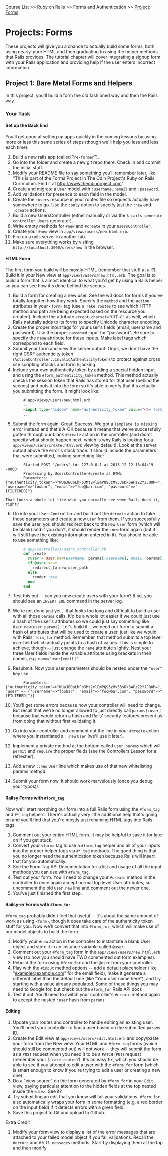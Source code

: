 Course List >> Ruby on Rails >> Forms and Authentication >> [Project: Forms](http://www.theodinproject.com/courses/ruby-on-rails/lessons/forms)

# Projects: Forms

These projects will give you a chance to actually build some forms, both using nearly-pure HTML and then graduating to using the helper methods that Rails provides. The tutorial chapter will cover integrating a signup form with your Rails application and providing help if the user enters incorrect information.

## Project 1: Bare Metal Forms and Helpers

In this project, you'll build a form the old fashioned way and then the Rails way.
### Your Task

#### Set up the Back End

You'll get good at setting up apps quickly in the coming lessons by using more or less this same series of steps (though we'll help you less and less each time):

1. Build a new rails app (called "`re-former`").
2. Go into the folder and create a new git repo there. Check in and commit the initial stuff.
3. Modify your README file to say something you'll remember later, like "This is part of the Forms Project in The Odin Project's Ruby on Rails Curriculum. Find it at http://www.theodinproject.com"
4. Create and migrate a `User` model with `:username`, `:email` and `:password`.
5. Add validations for presence to each field in the model.
6. Create the `:users` resource in your routes file so requests actually have somewhere to go. Use the `:only` option to specify just the `:new` and `:create` actions.
7. Build a new UsersController (either manually or via the `$ rails generate controller Users` generator).
8. Write empty methods for `#new` and `#create` in your `UsersController`.
9. Create your `#new` view in `app/views/users/new.html.erb`.
10. Fire up a rails server in another tab.
11. Make sure everything works by visiting `http://localhost:3000/users/new` in the browser.

#### HTML Form

The first form you build will be mostly HTML (remember that stuff at all?). Build it in your New view at `app/views/users/new.html.erb`. The goal is to build a form that is almost identical to what you'd get by using a Rails helper so you can see how it's done behind the scenes.

1. Build a form for creating a new user. See the w3 docs for forms if you've totally forgotten how they work. Specify the `method` and the `action` attributes in your `<form>` tag (use `$ rake routes` to see which HTTP method and path are being expected based on the resource you created). Include the attribute `accept-charset="UTF-8"` as well, which Rails naturally adds to its forms to specify Unicode character encoding.
2. Create the proper input tags for your user's fields (email, username and password). Use the proper `password` input for "password". Be sure to specify the `name` attribute for these inputs. Make label tags which correspond to each field.
3. Submit your form and view the server output. Oops, we don't have the right CSRF authenticity token (`ActionController::InvalidAuthenticityToken`) to protect against cross site scripting attacks and form hijacking.
4. Include your own authenticity token by adding a special hidden input and using the `#form_authenticity_token` method. This method actually checks the session token that Rails has stored for that user (behind the scenes) and puts it into the form so it's able to verify that it's actually you submitting the form. It might look like:
````html
        # app/views/users/new.html.erb
        ...
        <input type="hidden" name="authenticity_token" value="<%= form_authenticity_token %>">
        ...
````
5. Submit the form again. Great! Success! We got a `Template is missing` error instead and that's A-OK because it means that we've successfully gotten through our blank `#create` action in the controller (and didn't specify what should happen next, which is why Rails is looking for a `app/views/users/create.html.erb` view by default). Look at the server output above the error's stack trace. It should include the parameters that were submitted, looking something like:
````
        Started POST "/users" for 127.0.0.1 at 2013-12-12 13:04:19 -0800
        Processing by UsersController#create as HTML
        Parameters: {"authenticity_token"=>"WUaJBOpLhFo3Mt2vlEmPQ93zMv53sDk6WFzZ2YJJQ0M=", "username"=>"foobar", "email"=>"foo@bar.com", "password"=>"[FILTERED]"}
````
    That looks a whole lot like what you normally see when Rails does it, right?

6. Go into your `UsersController` and build out the `#create` action to take those parameters and create a new `User` from them. If you successfully save the user, you should redirect back to the `New User` form (which will be blank) and if you don't, it should render the `:new` form again (but it will still have the existing information entered in it). You should be able to use something like:
````ruby
        # app/controllers/users_controller.rb
        def create
          @user = User.new(username: params[:username], email: params[:email], password: params[:password])
          if @user.save
            redirect_to new_user_path
          else
            render :new
          end
        end
````
7. Test this out -- can you now create users with your form? If so, you should see an `INSERT SQL` command in the server log.

8. We're not done just yet... that looks too long and difficult to build a user with all those `params` calls. It'd be a whole lot easier if we could just use a hash of the user's attributes so we could just say something like `User.new(user_params)`. Let's build it... we need our form to submit a hash of attributes that will be used to create a user, just like we would with Rails' `form_for` method. Remember, that method submits a top level `user` field which actually points to a hash of values. This is simple to achieve, though -- just change the `name` attribute slightly. Nest your three User fields inside the variable attribute using brackets in their names, e.g. `name="user[email]"`.

9. Resubmit. Now your user parameters should be nested under the `"user"` key like:
````
        Parameters: {"authenticity_token"=>"WUaJBOpLhFo3Mt2vlEmPQ93zMv53sDk6WFzZ2YJJQ0M=", "user" => {"username"=>"foobar", "email"=>"foo@bar.com", "password"=>"[FILTERED]"}}
````
10. You'll get some errors because now your controller will need to change. But recall that we're no longer allowed to just directly call `params[:user]` because that would return a hash and Rails' security features prevent us from doing that without first validating it.

11. Go into your controller and comment out the line in your `#create` action where you instantiated a `::new` `User` (we'll use it later).

12. Implement a private method at the bottom called `user_params` which will `permit` and `require` the proper fields (see the Controllers Lesson for a refresher).

13. Add a new `::new` `User` line which makes use of that new whitelisting params method.

14. Submit your form now. It should work marvelously (once you debug your typos)!

#### Railsy Forms with `#form_tag`

Now we'll start morphing our form into a full Rails form using the `#form_tag` and `#*_tag` helpers. There's actually very little additional help that's going on and you'll find that you're mostly just renaming HTML tags into Rails tags.

1. Comment out your entire HTML form. It may be helpful to save it for later on if you get stuck.
2. Convert your `<form>` tag to use a `#form_tag` helper and all of your inputs into the proper helper tags via `#*_tag` methods. The good thing is that you no longer need the authentication token because Rails will insert that for you automatically.
3. See the Form Tag API Documentation for a list and usage of all the input methods you can use with `#form_tag`.
4. Test out your form. You'll need to change your `#create` method in the controller to once again accept normal top level User attributes, so uncomment the old `User.new` line and comment out the newer one.
5. You've just finished the first step.

#### Railsy-er Forms with `#form_for`

`#form_tag` probably didn't feel that useful -- it's about the same amount of work as using `<form>`, though it does take care of the authenticity token stuff for you. Now we'll convert that into `#form_for`, which will make use of our model objects to build the form.

1. Modify your `#new` action in the controller to instantiate a blank User object and store it in an instance variable called `@user`.
2. Comment out your `#form_tag` form in the `app/views/users/new.html.erb` view (so now you should have TWO commented out form examples).
3. Rebuild the form using `#form_for` and the `@user` from your controller.
4. Play with the `#input` method options -- add a default placeholder (like "example@example.com" for the email field), make it generate a different label than the default one (like "Your user name here"), and try starting with a value already populated. Some of these things you may need to Google for, but check out the `#form_for` Rails API docs
5. Test it out. You'll need to switch your controller's `#create` method again to accept the nested `:user` hash from `params`.

#### Editing

1. Update your routes and controller to handle editing an existing user. You'll need your controller to find a user based on the submitted `params` ID.
2. Create the Edit view at `app/views/users/edit.html.erb` and copy/paste your form from the New view. Your HTML and `#form_tag` forms (which should still be commented out) will not work -- they will submit the form as a `POST` request when you need it to be a `PATCH` (`PUT`) request (remember your `$ rake routes`?). It's an easy fix, which you should be able to see if you attempt to edit a user with the `#form_for` form (which is smart enough to know if you're trying to edit a user or creating a new one).
3. Do a "view source" on the form generated by `#form_for` in your `Edit` view, paying particular attention to the hidden fields at the top nested inside the `<div>`. See it?
4. Try submitting an edit that you know will fail your validations. `#form_for` also automatically wraps your form in some formatting (e.g. a red border on the input field) if it detects errors with a given field.
5. Save this project to Git and upload to Github.

Extra Credit

1. Modify your form view to display a list of the error messages that are attached to your failed model object if you fail validations. Recall the `#errors` and `#full_messages` methods. Start by displaying them at the top and then modify 